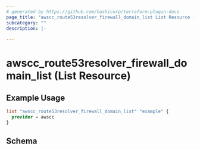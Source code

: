```yaml
---
# generated by https://github.com/hashicorp/terraform-plugin-docs
page_title: "awscc_route53resolver_firewall_domain_list List Resource - terraform-provider-awscc"
subcategory: ""
description: |-
  
---
```


# awscc_route53resolver_firewall_domain_list (List Resource)



## Example Usage

```terraform
list "awscc_route53resolver_firewall_domain_list" "example" {
  provider = awscc
}
```

<!-- schema generated by tfplugindocs -->
## Schema
